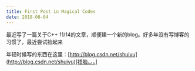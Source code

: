 ```yaml
---
title: First Post in Magical Codes
date: 2018-08-04
---
```


最近写了一篇关于C++ 11/14的文章，顺便建一个新的blog。好多年没有写博客的习惯了，最近尝试捡起来

年轻时候写的东西在这里：[http://blog.csdn.net/shuiyu](http://blog.csdn.net/shuiyu)[捂脸。。。]
